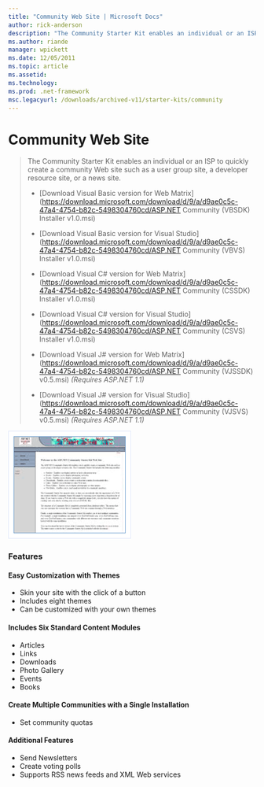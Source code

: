 ```yaml
---
title: "Community Web Site | Microsoft Docs"
author: rick-anderson
description: "The Community Starter Kit enables an individual or an ISP to quickly create a community Web site such as a user group site, a developer resource site, or a n..."
ms.author: riande
manager: wpickett
ms.date: 12/05/2011
ms.topic: article
ms.assetid: 
ms.technology: 
ms.prod: .net-framework
msc.legacyurl: /downloads/archived-v11/starter-kits/community
---
```

Community Web Site
====================
> The Community Starter Kit enables an individual or an ISP to quickly create a community Web site such as a user group site, a developer resource site, or a news site.
> 
> - [Download Visual Basic version for Web Matrix](https://download.microsoft.com/download/d/9/a/d9ae0c5c-47a4-4754-b82c-5498304760cd/ASP.NET Community (VBSDK) Installer v1.0.msi)
> - [Download Visual Basic version for Visual Studio](https://download.microsoft.com/download/d/9/a/d9ae0c5c-47a4-4754-b82c-5498304760cd/ASP.NET Community (VBVS) Installer v1.0.msi)
> 
> - [Download Visual C# version for Web Matrix](https://download.microsoft.com/download/d/9/a/d9ae0c5c-47a4-4754-b82c-5498304760cd/ASP.NET Community (CSSDK) Installer v1.0.msi)
> - [Download Visual C# version for Visual Studio](https://download.microsoft.com/download/d/9/a/d9ae0c5c-47a4-4754-b82c-5498304760cd/ASP.NET Community (CSVS) Installer v1.0.msi)
> 
> - [Download Visual J# version for Web Matrix](https://download.microsoft.com/download/d/9/a/d9ae0c5c-47a4-4754-b82c-5498304760cd/ASP.NET Community (VJSSDK) v0.5.msi) *(Requires ASP.NET 1.1)*
> - [Download Visual J# version for Visual Studio](https://download.microsoft.com/download/d/9/a/d9ae0c5c-47a4-4754-b82c-5498304760cd/ASP.NET Community (VJSVS) v0.5.msi) *(Requires ASP.NET 1.1)*


![Community Web Site](community/_static/image1.png)


### Features

#### Easy Customization with Themes

- Skin your site with the click of a button
- Includes eight themes
- Can be customized with your own themes

#### Includes Six Standard Content Modules

- Articles
- Links
- Downloads
- Photo Gallery
- Events
- Books

#### Create Multiple Communities with a Single Installation

- Set community quotas

#### Additional Features

- Send Newsletters
- Create voting polls
- Supports RSS news feeds and XML Web services